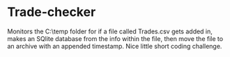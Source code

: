 # Trade-checker

Monitors the C:\temp folder for if a file called Trades.csv gets added in, makes an SQlite database from the info within the file, then move the file to an archive with an appended timestamp. Nice little short coding challenge.
